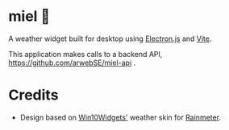 # miel 🍯

A weather widget built for desktop using [Electron.js](https://www.electronjs.org/) and [Vite](https://vitejs.dev/).

This application makes calls to a backend API, https://github.com/arwebSE/miel-api .

# Credits

* Design based on [Win10Widgets'](https://github.com/tjmarkham/win10widgets) weather skin for [Rainmeter](https://www.rainmeter.net/).
